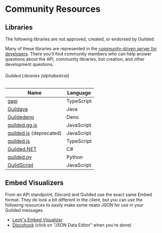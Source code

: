 # Community Resources

## Libraries

The following libraries are not approved, created, or endorsed by Guilded.

Many of these libraries are represented in the [community-driven server for developers](https://community.guildedapi.com). There you'll find community members who can help answer questions about the API, community libraries, bot creation, and other development questions.

###### Guilded Libraries (alphabetical)

| Name                                                                   | Language   |
|------------------------------------------------------------------------|------------|
| [gapi](https://github.com/Skillz4Killz/gapi)                           | TypeScript |
| [Guildava](https://github.com/somefriggnidiot/Guildava)                | Java       |
| [Guildedeno](https://github.com/Scientific-Guy/guildedeno)             | Deno       |
| [guilded.gg.js](https://github.com/Sxmurai/guilded.gg.js)              | JavaScript |
| [guilded.js](https://github.com/Chixel/guilded.js) (deprecated)        | JavaScript |
| [guilded.js](https://github.com/guildedjs/guilded.js)                  | TypeScript |
| [Guilded.NET](https://github.com/Guilded-NET/Guilded.NET)              | C#         |
| [guilded.py](https://github.com/shayypy/guilded.py)                    | Python     |
| [GuildScript](https://github.com/GuildScript/GuildScript)              | JavaScript |

## Embed Visualizers

From an API standpoint, Discord and Guilded use the exact same Embed format. They do look a bit different in the client, but you can use the following resources to easily make some neato JSON for use in your Guilded messages.

- [LeoV's Embed Visualizer](https://leovoel.github.io/embed-visualizer)
- [Discohook](https://discohook.app) (click on "JSON Data Editor" when you're done)
